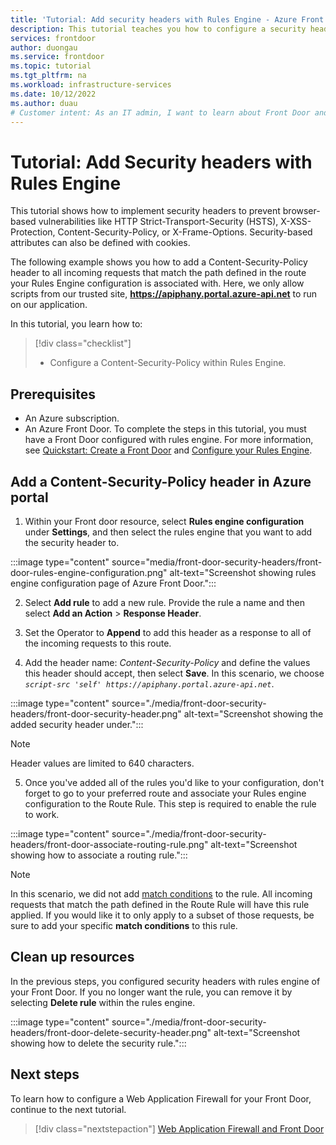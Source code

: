 ```yaml
---
title: 'Tutorial: Add security headers with Rules Engine - Azure Front Door'
description: This tutorial teaches you how to configure a security header via Rules Engine on Azure Front Door 
services: frontdoor
author: duongau
ms.service: frontdoor
ms.topic: tutorial
ms.tgt_pltfrm: na
ms.workload: infrastructure-services
ms.date: 10/12/2022
ms.author: duau
# Customer intent: As an IT admin, I want to learn about Front Door and how to configure a security header via Rules Engine. 
---
```


# Tutorial: Add Security headers with Rules Engine

This tutorial shows how to implement security headers to prevent browser-based vulnerabilities like HTTP Strict-Transport-Security (HSTS), X-XSS-Protection, Content-Security-Policy, or X-Frame-Options. Security-based attributes can also be defined with cookies.

The following example shows you how to add a Content-Security-Policy header to all incoming requests that match the path defined in the route your Rules Engine configuration is associated with. Here, we only allow scripts from our trusted site, **https://apiphany.portal.azure-api.net** to run on our application.

In this tutorial, you learn how to:
> [!div class="checklist"]
> - Configure a Content-Security-Policy within Rules Engine.

## Prerequisites

* An Azure subscription.
* An Azure Front Door. To complete the steps in this tutorial, you must have a Front Door configured with rules engine. For more information, see [Quickstart: Create a Front Door](quickstart-create-front-door.md) and [Configure your Rules Engine](front-door-tutorial-rules-engine.md).

## Add a Content-Security-Policy header in Azure portal

1. Within your Front door resource, select **Rules engine configuration** under **Settings**, and then select the rules engine that you want to add the security header to.

:::image type="content" source="media/front-door-security-headers/front-door-rules-engine-configuration.png" alt-text="Screenshot showing rules engine configuration page of Azure Front Door.":::

2. Select **Add rule** to add a new rule. Provide the rule a name and then select **Add an Action** > **Response Header**.

3. Set the Operator to **Append** to add this header as a response to all of the incoming requests to this route.

4. Add the header name: *Content-Security-Policy* and define the values this header should accept, then select **Save**. In this scenario, we choose *`script-src 'self' https://apiphany.portal.azure-api.net`*.

:::image type="content" source="./media/front-door-security-headers/front-door-security-header.png" alt-text="Screenshot showing the added security header under.":::

   > [!NOTE]
   > Header values are limited to 640 characters.

5. Once you've added all of the rules you'd like to your configuration, don't forget to go to your preferred route and associate your Rules engine configuration to the Route Rule. This step is required to enable the rule to work.

:::image type="content" source="./media/front-door-security-headers/front-door-associate-routing-rule.png" alt-text="Screenshot showing how to associate a routing rule.":::

> [!NOTE]
> In this scenario, we did not add [match conditions](front-door-rules-engine-match-conditions.md) to the rule. All incoming requests that match the path defined in the Route Rule will have this rule applied. If you would like it to only apply to a subset of those requests, be sure to add your specific **match conditions** to this rule.

## Clean up resources

In the previous steps, you configured security headers with rules engine of your Front Door. If you no longer want the rule, you can remove it by selecting **Delete rule** within the rules engine.

:::image type="content" source="./media/front-door-security-headers/front-door-delete-security-header.png" alt-text="Screenshot showing how to delete the security rule.":::

## Next steps

To learn how to configure a Web Application Firewall for your Front Door, continue to the next tutorial.

> [!div class="nextstepaction"]
> [Web Application Firewall and Front Door](front-door-waf.md)
